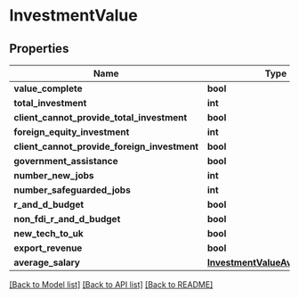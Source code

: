# InvestmentValue

## Properties
Name | Type | Description | Notes
------------ | ------------- | ------------- | -------------
**value_complete** | **bool** |  | [optional] 
**total_investment** | **int** |  | [optional] 
**client_cannot_provide_total_investment** | **bool** |  | [optional] 
**foreign_equity_investment** | **int** |  | [optional] 
**client_cannot_provide_foreign_investment** | **bool** |  | [optional] 
**government_assistance** | **bool** |  | [optional] 
**number_new_jobs** | **int** |  | [optional] 
**number_safeguarded_jobs** | **int** |  | [optional] 
**r_and_d_budget** | **bool** |  | [optional] 
**non_fdi_r_and_d_budget** | **bool** |  | [optional] 
**new_tech_to_uk** | **bool** |  | [optional] 
**export_revenue** | **bool** |  | [optional] 
**average_salary** | [**InvestmentValueAverageSalary**](InvestmentValueAverageSalary.md) |  | [optional] 

[[Back to Model list]](../README.md#documentation-for-models) [[Back to API list]](../README.md#documentation-for-api-endpoints) [[Back to README]](../README.md)


